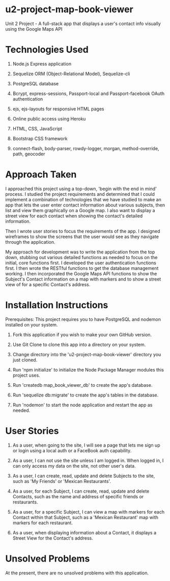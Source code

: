 # u2-project-map-book-viewer
Unit 2 Project - A full-stack app that displays a user's contact info visually using the Google Maps API

# Technologies Used

1. Node.js Express application

2. Sequelize ORM (Object-Relational Model), Sequelize-cli

3. PostgreSQL database

4. Bcrypt, express-sessions, Passport-local and Passport-facebook OAuth authentication

5. ejs, ejs-layouts for responsive HTML pages

6. Online public access using Heroku

7. HTML, CSS, JavaScript

8. Bootstrap CSS framework

9. connect-flash, body-parser, rowdy-logger, morgan, method-override, path, geocoder

# Approach Taken

I approached this project using a top-down, 'begin with the end in mind' process. I studied the project requirements and determined that I could implement a combination of technologies that we have studied to make an app that lets the user enter contact information about various subjects, then list and view them graphically on a Google map. I also want to display a street view for each contact when showing the contact's detailed information.

Then I wrote user stories to focus the requirements of the app. I designed wireframes to show the screens that the user would see as they navigate through the application.

My approach for development was to write the application from the top down, stubbing out various detailed functions as needed to focus on the initial, core functions first. I developed the user authentication functions first. I then wrote the RESTful functions to get the database management working. I then incorporated the Google Maps API functions to show the Subject's Contact information on a map with markers and to show a street view of for a specific Contact's address.

# Installation Instructions

Prerequisites: This project requires you to have PostgreSQL and nodemon installed on your system.

1. Fork this application if you wish to make your own GitHub version.

2. Use Git Clone to clone this app into a directory on your system.

3. Change directory into the 'u2-project-map-book-viewer' directory you just cloned.

4. Run 'npm initialize' to initialize the Node Package Manager modules this project uses.

5. Run 'createdb map_book_viewer_db' to create the app's database.

6. Run 'sequelize db:migrate' to create the app's tables in the database.

7. Run 'nodemon' to start the node application and restart the app as needed.

# User Stories

1. As a user, when going to the site, I will see a page that lets me sign up or login using a local auth or a FaceBook auth capability.

2. As a user, I can not use the site unless I am logged in. When logged in, I can only access my data on the site, not other user's data.

3. As a user, I can create, read, update and delete Subjects to the site, such as 'My Friends' or 'Mexican Restaurants'.

4. As a user, for each Subject, I can create, read, update and delete Contacts, such as the name and address of specific friends or restaurants.

5. As a user, for a specific Subject, I can view a map with markers for each Contact within that Subject, such as a 'Mexican Restaurant' map with markers for each restaurant.

6. As a user, when displaying information about a Contact, it displays a Street View for the Contact's address.

# Unsolved Problems

At the present, there are no unsolved problems with this application.
